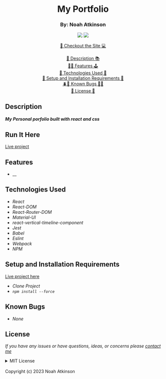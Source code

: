 <h1 align="center">My Portfolio</h1>
<h3 align="center">
  By: Noah Atkinson 
</h3>

  <p align="center">
    <img src="https://img.shields.io/badge/License-MIT-blue.svg" />
    <img src="https://img.shields.io/badge/Version-1.0.0-blue.svg" />
  </p>
  
  <p align="center">
   <a href="https://noah-atkinson.vercel.app/">🏃 Checkout the Site 💻</a>
    <br><br>
    <a href="#description">📝 Description 📚</a>
    <br>
    <a href="#features">👨‍💻 Features 🕹️</a>
    <br>
    <a href="#technologies-used">💽 Technologies Used 💾</a>
    <br>
    <a href="#setup-and-installation-requirements">🧰 Setup and Installation Requirements 🔨</a>
    <br>
    <a href="#known-bugs">🪲🐞 Known Bugs 🐛🐜</a>
    <br>
    <a href="#license">🪪 License 🪪</a>
  </p>


## Description
#### _My Personal porfolio built with react and css_

## Run It Here

  [Live project](Google.com)

## Features

* __


## Technologies Used

* _React_
* _React-DOM_
* _React-Router-DOM_
* _Material-UI_
* _react-vertical-timeline-component_
* _Jest_
* _Babel_
* _Eslint_
* _Webpack_
* _NPM_

## Setup and Installation Requirements

  [Live project here](https://noah-atkinson.vercel.app/)

* _Clone Project_
* _```npm install --force```_

## Known Bugs

* _None_

## License

_If you have any issues or have questions, ideas, or concerns please [contact me](mailto:noahatkinson1.1@gmail.com)_

<details>

<summary>MIT License</summary>
<br />
Permission is hereby granted, free of charge, to any person obtaining a copy
of this software and associated documentation files (the "Software"), to deal
in the Software without restriction, including without limitation the rights
to use, copy, modify, merge, publish, distribute, sublicense, and/or sell
copies of the Software, and to permit persons to whom the Software is
furnished to do so, subject to the following conditions:

The above copyright notice and this permission notice shall be included in all
copies or substantial portions of the Software.

THE SOFTWARE IS PROVIDED "AS IS", WITHOUT WARRANTY OF ANY KIND, EXPRESS OR
IMPLIED, INCLUDING BUT NOT LIMITED TO THE WARRANTIES OF MERCHANTABILITY,
FITNESS FOR A PARTICULAR PURPOSE AND NONINFRINGEMENT. IN NO EVENT SHALL THE
AUTHORS OR COPYRIGHT HOLDERS BE LIABLE FOR ANY CLAIM, DAMAGES OR OTHER
LIABILITY, WHETHER IN AN ACTION OF CONTRACT, TORT OR OTHERWISE, ARISING FROM,
OUT OF OR IN CONNECTION WITH THE SOFTWARE OR THE USE OR OTHER DEALINGS IN THE
SOFTWARE.
</details>
<br />
Copyright (c) 2023 Noah Atkinson